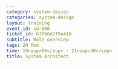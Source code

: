 ```yaml
---
category: system-design
categories: system-design 
layout: training
event_id: sd-000
ticket_id: b7f66d7f9a418
subtitle: Role overview
tags: 2H Mon
time: 19<sup>00</sup> - 21<sup>30</sup>
title: System Architect
---
```

